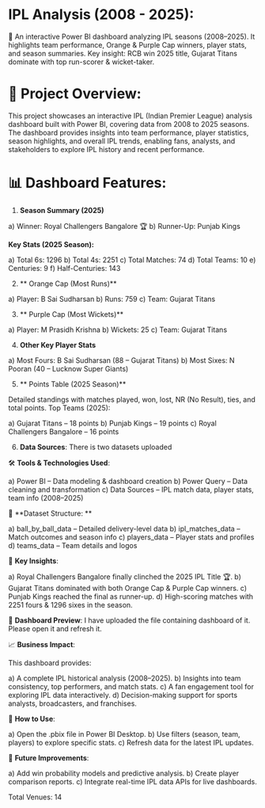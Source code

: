 # IPL Analysis (2008 - 2025): 

 🏏 An interactive Power BI dashboard analyzing IPL seasons (2008–2025). It highlights team performance, Orange &amp; Purple Cap winners, player stats, and season summaries. Key insight: RCB win 2025 title, Gujarat Titans dominate with top run-scorer & wicket-taker.  


 # 📌 Project Overview: 

This project showcases an interactive IPL (Indian Premier League) analysis dashboard built with Power BI, covering data from 2008 to 2025 seasons.
The dashboard provides insights into team performance, player statistics, season highlights, and overall IPL trends, enabling fans, analysts, and stakeholders to explore IPL history and recent performance. 


# 📊 Dashboard Features: 

1. **Season Summary (2025)**

a) Winner:  Royal Challengers Bangalore 🏆
b) Runner-Up:  Punjab Kings

**Key Stats (2025 Season):**

a) Total 6s: 1296
b) Total 4s: 2251
c) Total Matches: 74
d) Total Teams: 10
e) Centuries: 9
f) Half-Centuries: 143   

2. ** Orange Cap (Most Runs)**

a) Player: B Sai Sudharsan
b) Runs: 759
c) Team: Gujarat Titans  

3. ** Purple Cap (Most Wickets)**

a) Player: M Prasidh Krishna
b) Wickets: 25
c) Team: Gujarat Titans  

4. **Other Key Player Stats**

a) Most Fours:   B Sai Sudharsan (88 – Gujarat Titans)
b) Most Sixes:   N Pooran (40 – Lucknow Super Giants) 

5. ** Points Table (2025 Season)**

Detailed standings with matches played, won, lost, NR (No Result), ties, and total points.
Top Teams (2025):

a) Gujarat Titans – 18 points
b) Punjab Kings – 19 points
c) Royal Challengers Bangalore – 16 points 

6.  **Data Sources**:  There is two datasets uploaded


🛠  **Tools & Technologies Used**:

a) Power BI – Data modeling & dashboard creation
b) Power Query – Data cleaning and transformation
c) Data Sources – IPL match data, player stats, team info (2008–2025) 


📂  **Dataset Structure: **

a) ball_by_ball_data – Detailed delivery-level data
b) ipl_matches_data – Match outcomes and season info
c) players_data – Player stats and profiles
d) teams_data – Team details and logos       


🚀  **Key Insights**: 

a) Royal Challengers Bangalore finally clinched the 2025 IPL Title 🏆.
b) Gujarat Titans dominated with both Orange Cap & Purple Cap winners.
c) Punjab Kings reached the final as runner-up.
d) High-scoring matches with 2251 fours & 1296 sixes in the season.  


📸  **Dashboard Preview**:  I have uploaded the file containing dashboard of it. Please open it and refresh it.  


📈  **Business Impact**: 

This dashboard provides:

a) A complete IPL historical analysis (2008–2025).
b) Insights into team consistency, top performers, and match stats.
c) A fan engagement tool for exploring IPL data interactively.
d) Decision-making support for sports analysts, broadcasters, and franchises.  


📌  **How to Use**: 

a) Open the .pbix file in Power BI Desktop.
b) Use filters (season, team, players) to explore specific stats.
c) Refresh data for the latest IPL updates.   


🔮  **Future Improvements**: 

a) Add win probability models and predictive analysis.
b) Create player comparison reports.
c) Integrate real-time IPL data APIs for live dashboards.

Total Venues: 14
